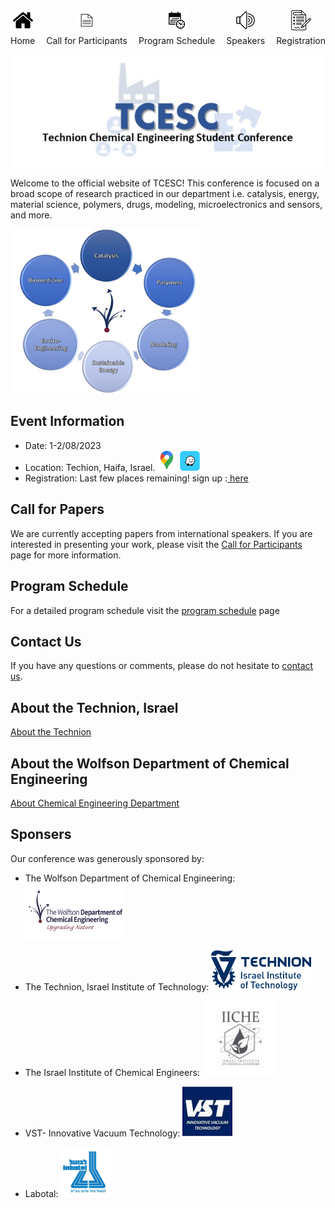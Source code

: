 <div style="display: flex; justify-content: space-between;">
  <div>
    <div style="display: flex; flex-direction: column; align-items: center;">
      <a href="https://TCESC.github.io/tcesc/" title="Home"><img src="./photos/logo/home.png" alt="Home" width="32" height="32"></a>
      <div style="text-align: center; margin-top: 5px;">Home</div>
    </div>
  </div>
  <div>
    <div style="display: flex; flex-direction: column; align-items: center;">
      <a href="https://TCESC.github.io/tcesc/call-for-Participants.html" title="Call for Participants"><img src="./photos/logo/paper.png" alt="Call for Participants" width="32" height="32"></a>
      <div style="text-align: center; margin-top: 5px;">Call for Participants</div>
    </div>
  </div>
  <div>
    <div style="display: flex; flex-direction: column; align-items: center;">
      <a href="https://TCESC.github.io/tcesc/program-schedule.html" title="Program Schedule"><img src="./photos/logo/schedule.png" alt="Program Schedule" width="32" height="32"></a>
      <div style="text-align: center; margin-top: 5px;">Program Schedule</div>
    </div>
  </div>
  <div>
    <div style="display: flex; flex-direction: column; align-items: center;">
      <a href="https://TCESC.github.io/tcesc/speakers.html" title="Speakers"><img src="./photos/logo/speakers.png" alt="Speakers" width="32" height="32"></a>
      <div style="text-align: center; margin-top: 5px;">Speakers</div>
    </div>
  </div>
  <div>
    <div style="display: flex; flex-direction: column; align-items: center;">
      <a href="https://ticks.co.il/e/1AkTbSul6m1" title="Registration"><img src="./photos/logo/registration.png" alt="Registration" width="32" height="32"></a>
      <div style="text-align: center; margin-top: 5px;">Registration</div>
    </div>
  </div>
</div>

  

![logo](./photos/logo/logo.jpg)

Welcome to the official website of TCESC! This conference is focused on a broad scope of research practiced in our department i.e. catalysis, energy, material science, polymers, drugs, modeling, microelectronics and sensors, and more.

 <img src="./photos/speakers/Picture3.jpg" alt="Subjects"  width="60%" height="60%" class="center">

## Event Information

- Date: 1-2/08/2023
- Location: Techion, Haifa, Israel. [<img src="./photos/logo/Google_Maps_Logo_2020.svg.png" alt="Google Maps" width="32" height="32">]([https://www.google.com/maps/place/Technion+-+Israel+Institute+of+Technology/@32.7767828,35.0209384,17z/data=!3m1!4b1!4m6!3m5!1s0x151dba9218aaf153:0x9aedc46b3e79c09c!8m2!3d32.7767783!4d35.0231271!16zL20vMDE1ZzNu](https://www.google.com/maps/place/The+Wolfson+Faculty+of+Chemical+Engineering/@32.7780417,35.0244511,17z/data=!3m1!4b1!4m6!3m5!1s0x151dba90025dea81:0xafbf453e2904b83f!8m2!3d32.7780372!4d35.0270314!16s%2Fg%2F12bff_t7v?entry=ttu)) [<img src="./photos/logo/icon-waze.png" alt="Waze" width="32" height="32">]([https://ul.waze.com/ul?preview_venue_id=22937928.229510349.458621&navigate=yes&utm_campaign=default&utm_source=waze_website&utm_medium=lm_share_location](https://www.waze.com/he/live-map/directions/il/%D7%9E%D7%97%D7%95%D7%96-%D7%97%D7%99%D7%A4%D7%94/%D7%97%D7%99%D7%A4%D7%94/%D7%94%D7%A4%D7%A7%D7%95%D7%9C%D7%98%D7%94-%D7%9C%D7%94%D7%A0%D7%93%D7%A1%D7%94-%D7%9B%D7%99%D7%9E%D7%99%D7%AA?to=place.ChIJgepdApC6HRURP7gEKT5Fv68))
- Registration: Last few places remaining! sign up :<a href="https://ticks.co.il/e/1AkTbSul6m1"> here</a>

## Call for Papers

We are currently accepting papers from international speakers. If you are interested in presenting your work, please visit the [Call for Participants](./call-for-Participants.md) page for more information.

## Program Schedule

For a detailed program schedule visit the [program schedule](./program-schedule.md) page

## Contact Us

If you have any questions or comments, please do not hesitate to [contact us](mailto:tcesc@campus.technion.ac.il).

## About the Technion, Israel
<a href="https://www.technion.ac.il/en/home-2/">About the Technion</a>

## About the Wolfson Department of Chemical Engineering
<a href="https://chemeng.technion.ac.il/">About Chemical Engineering Department</a>

## Sponsers
Our conference was generously sponsored by:

* The Wolfson Department of Chemical Engineering: <img src="./photos/sponsors/En logo.png" alt="Wolfson Department of Chemical Engineering" width="160" height="90">

* The Technion, Israel Institute of Technology: <img src="./photos/sponsors/technion-logo-EDE9469AD7-seeklogo.com.png" alt="Technion IIT" width="160" height="64">

* The Israel Institute of Chemical Engineers: <img src="./photos/sponsors/IICHE.jpg" alt="IICHE" width="120" height="120">

* VST- Innovative Vacuum Technology: <img src="./photos/sponsors/vst.jpeg" alt="vst" width="80">

* Labotal: <img src="./photos/sponsors/lebotal.jpg" alt="Labotal" width="80">

